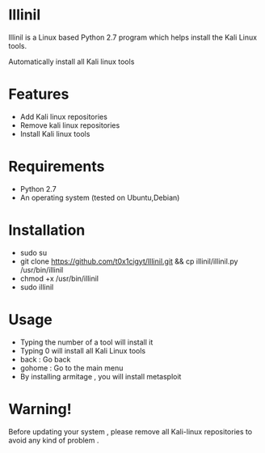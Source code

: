 # Illinil
Illinil is a Linux based Python 2.7 program which helps install the Kali Linux tools.

Automatically install all Kali linux tools

# Features
- Add Kali linux repositories
- Remove kali linux repositories
- Install Kali linux tools

# Requirements
- Python 2.7
- An operating system (tested on Ubuntu,Debian)

# Installation
- sudo su
- git clone https://github.com/t0x1cigyt/Illinil.git && cp illinil/illinil.py /usr/bin/illinil
- chmod +x /usr/bin/illinil
- sudo illinil

# Usage
- Typing the number of a tool will install it
- Typing 0 will install all Kali Linux tools
- back : Go back
- gohome : Go to the main menu
- By installing armitage , you will install metasploit

# Warning!
Before updating your system , please remove all Kali-linux repositories to avoid any kind of problem .

